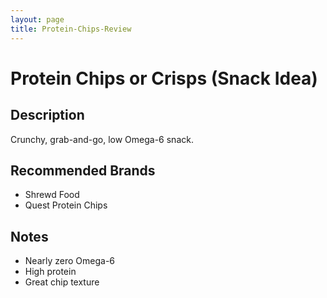 ```yaml
---
layout: page
title: Protein-Chips-Review
---
```


# Protein Chips or Crisps (Snack Idea)

## Description
Crunchy, grab-and-go, low Omega-6 snack.

## Recommended Brands
- Shrewd Food
- Quest Protein Chips

## Notes
- Nearly zero Omega-6
- High protein
- Great chip texture
